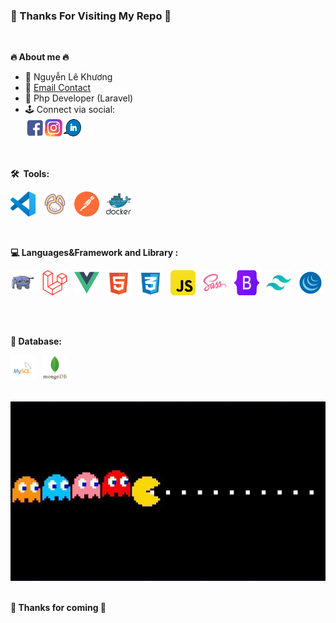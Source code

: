 ### 💛 Thanks For Visiting My Repo 💚

<br/>

**🔥 About me 🔥**

- 💬 Nguyễn Lê Khương
- 📮 [Email Contact](lekhuong190602@gmail.com)
- 💼 Php Developer (Laravel)
- 🕹 Connect via social: <div>
  <a href="https://www.facebook.com/profile.php?id=100025818789387">
  <img align="left" alt="Facebook" width="30" height="30" src="./assets/gifs/fb.gif" />
  </a>
  <a href="https://www.instagram.com/lekhuong1906/">
  <img align="left" alt="instagram" width="30" height="30" src="./assets/gifs/ins.gif" />
  </a>
  <a href="https://www.linkedin.com/in/khuongng190602/">
  <img align="left" alt="linkedin" width="30" height="30" src="./assets/gifs/link.gif" />
  </a>
  </div>

<br>
<br>
<br>

**🛠 &nbsp;Tools:**

<code><img src="./assets/icon/vscode-original.svg" title="vscode" alt="vscode" width="40" height="40"/>&nbsp;</code><!-- VsCode -->
<code><img src="./assets/icon/navicat.svg" title="Navicat" alt="navicat" width="40" height="40"/>&nbsp;</code><!-- Navicat -->
<code><img src="./assets/icon/getpostman-icon.svg" title="Postman"  alt="Postman" width="40" height="40"/>&nbsp;</code><!-- Postman -->
<code><img src="./assets/icon/docker.svg" title="Docker"  alt="docker" width="" height="40"/>&nbsp;</code><!-- Docker -->

<br/>

**:computer:&nbsp;Languages&Framework and Library :**

<div>

<code><img src="./assets/icon/php.svg" title="Php" alt="php" width="40" height="40"/>&nbsp;</code> <!-- Php -->
<code><img src="./assets/icon/laravel.svg" title="Laravel" alt="laravel" width="40" height="40"/>&nbsp;</code> <!-- Laravel -->
<code><img src="./assets/icon/vue.svg" title="Vue3" alt="vue3" width="40" height="40"/>&nbsp;</code> <!-- Vue 3-->
<code><img src="./assets/icon/html.svg" title="HTML5" alt="HTML" width="40" height="40"/>&nbsp;</code><!-- Html -->
<code><img src="./assets/icon/css.svg"  title="CSS3" alt="CSS" width="40" height="40"/>&nbsp;</code> <!-- Css -->
<code><img src="./assets/icon/js.svg" title="JavaScript" alt="javaScript" width="40" height="40"/>&nbsp;</code> <!-- Js -->
<code><img src="./assets/icon/sass.svg"  title="SASS" alt="SASS" width="40" height="40"/>&nbsp;</code><!-- Sass -->
<code><img src="./assets/icon/bootstrap.svg" title="Bootstrap" alt="bootstrap" width="40" height="40"/>&nbsp;</code> <!-- Bootstrap -->
<code><img src="./assets/icon/tailwindcss.svg" title="TailwindCss" alt="tailwindcss" width="40" height="40"/>&nbsp;</code> <!-- Tailwind -->
<code><img src="./assets/icon/jquery.svg" title="Jquery" alt="jquery" width="40" height="40"/>&nbsp;</code> <!-- Jquery-->

</div>
<br/>

**:office:&nbsp;Database:**

<div>

<code><img src="./assets/icon/mysql.svg" title="MySQL"  alt="MySql" width="40" height="40"/>&nbsp;</code> <!-- MySql-->
<code><img src="./assets/icon/mongodb-original-wordmark.svg" title="MongoDb" alt="mongodb" width="40" height="40"/>&nbsp;</code> <!-- MongoDb-->

<!-- <code><img src="./assets/icon/redis-original-wordmark.svg" title="redis" alt="redis" width="40" height="40"/>&nbsp;</code> Redis -->

</div>
<br/>

<div align="center">
  <div>
    <img src="./assets/gifs/pacman.gif">
  </div>
</div>
<br/>

**💚 Thanks for coming 💛**

<!-- <p align="center"><img src="https://komarev.com/ghpvc/?username=mainhatnam&style=flat-square&color=blueviolet" alt="profile view"></p> -->
